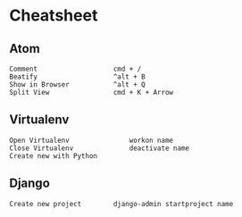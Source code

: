 # Cheatsheet

## Atom

```
Comment                   cmd + /
Beatify                   ^alt + B
Show in Browser           ^alt + Q
Split View                cmd + K + Arrow
```

## Virtualenv

```
Open Virtualenv               workon name
Close Virtualenv              deactivate name
Create new with Python
```

## Django

```
Create new project        django-admin startproject name
```
